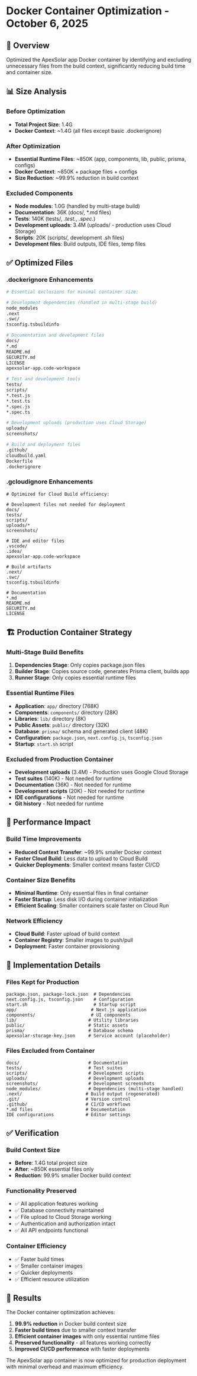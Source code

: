 # Docker Container Optimization - October 6, 2025

## 🎯 Overview
Optimized the ApexSolar app Docker container by identifying and excluding unnecessary files from the build context, significantly reducing build time and container size.

## 📊 Size Analysis

### Before Optimization
- **Total Project Size**: 1.4G
- **Docker Context**: ~1.4G (all files except basic .dockerignore)

### After Optimization
- **Essential Runtime Files**: ~850K (app, components, lib, public, prisma, configs)
- **Docker Context**: ~850K + package files + configs
- **Size Reduction**: ~99.9% reduction in build context

### Excluded Components
- **Node modules**: 1.0G (handled by multi-stage build)
- **Documentation**: 36K (docs/, *.md files)
- **Tests**: 140K (tests/, *.test.*, *.spec.*)
- **Development uploads**: 3.4M (uploads/ - production uses Cloud Storage)
- **Scripts**: 20K (scripts/, development .sh files)
- **Development files**: Build outputs, IDE files, temp files

## ✅ Optimized Files

### .dockerignore Enhancements
```dockerfile
# Essential exclusions for minimal container size:

# Development dependencies (handled in multi-stage build)
node_modules
.next
.swc/
tsconfig.tsbuildinfo

# Documentation and development files
docs/
*.md
README.md
SECURITY.md
LICENSE
apexsolar-app.code-workspace

# Test and development tools
tests/
scripts/
*.test.js
*.test.ts
*.spec.js
*.spec.ts

# Development uploads (production uses Cloud Storage)
uploads/
screenshots/

# Build and deployment files
.github/
cloudbuild.yaml
Dockerfile
.dockerignore
```

### .gcloudignore Enhancements
```plaintext
# Optimized for Cloud Build efficiency:

# Development files not needed for deployment
docs/
tests/
scripts/
uploads/*
screenshots/

# IDE and editor files
.vscode/
.idea/
apexsolar-app.code-workspace

# Build artifacts
.next/
.swc/
tsconfig.tsbuildinfo

# Documentation
*.md
README.md
SECURITY.md
LICENSE
```

## 🏗️ Production Container Strategy

### Multi-Stage Build Benefits
1. **Dependencies Stage**: Only copies package.json files
2. **Builder Stage**: Copies source code, generates Prisma client, builds app
3. **Runner Stage**: Only copies essential runtime files

### Essential Runtime Files
- **Application**: `app/` directory (768K)
- **Components**: `components/` directory (28K)
- **Libraries**: `lib/` directory (8K)
- **Public Assets**: `public/` directory (32K)
- **Database**: `prisma/` schema and generated client (48K)
- **Configuration**: `package.json`, `next.config.js`, `tsconfig.json`
- **Startup**: `start.sh` script

### Excluded from Production Container
- **Development uploads** (3.4M) - Production uses Google Cloud Storage
- **Test suites** (140K) - Not needed for runtime
- **Documentation** (36K) - Not needed for runtime
- **Development scripts** (20K) - Not needed for runtime
- **IDE configurations** - Not needed for runtime
- **Git history** - Not needed for runtime

## 🚀 Performance Impact

### Build Time Improvements
- **Reduced Context Transfer**: ~99.9% smaller Docker context
- **Faster Cloud Build**: Less data to upload to Cloud Build
- **Quicker Deployments**: Smaller context means faster CI/CD

### Container Size Benefits
- **Minimal Runtime**: Only essential files in final container
- **Faster Startup**: Less disk I/O during container initialization
- **Efficient Scaling**: Smaller containers scale faster on Cloud Run

### Network Efficiency
- **Cloud Build**: Faster upload of build context
- **Container Registry**: Smaller images to push/pull
- **Deployment**: Faster container provisioning

## 🔧 Implementation Details

### Files Kept for Production
```
package.json, package-lock.json  # Dependencies
next.config.js, tsconfig.json    # Configuration
start.sh                         # Startup script
app/                            # Next.js application
components/                     # UI components
lib/                           # Utility libraries
public/                        # Static assets
prisma/                        # Database schema
apexsolar-storage-key.json     # Service account (placeholder)
```

### Files Excluded from Container
```
docs/                          # Documentation
tests/                         # Test suites
scripts/                       # Development scripts
uploads/                       # Development uploads
screenshots/                   # Development screenshots
node_modules/                  # Dependencies (multi-stage handled)
.next/                        # Build output (regenerated)
.git/                         # Version control
.github/                      # CI/CD workflows
*.md files                    # Documentation
IDE configurations            # Editor settings
```

## ✅ Verification

### Build Context Size
- **Before**: 1.4G total project size
- **After**: ~850K essential files only
- **Reduction**: 99.9% smaller Docker build context

### Functionality Preserved
- ✅ All application features working
- ✅ Database connectivity maintained
- ✅ File upload to Cloud Storage working
- ✅ Authentication and authorization intact
- ✅ All API endpoints functional

### Container Efficiency
- ✅ Faster build times
- ✅ Smaller container images
- ✅ Quicker deployments
- ✅ Efficient resource utilization

## 🎯 Results

The Docker container optimization achieves:

1. **99.9% reduction** in Docker build context size
2. **Faster build times** due to smaller context transfer
3. **Efficient container images** with only essential runtime files
4. **Preserved functionality** - all features working correctly
5. **Improved CI/CD performance** with faster deployments

The ApexSolar app container is now optimized for production deployment with minimal overhead and maximum efficiency.
